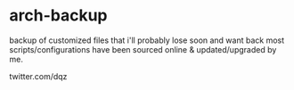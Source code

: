 # arch-backup
backup of customized files that i'll probably lose soon and want back
most scripts/configurations have been sourced online & updated/upgraded by me.

twitter.com/dqz
